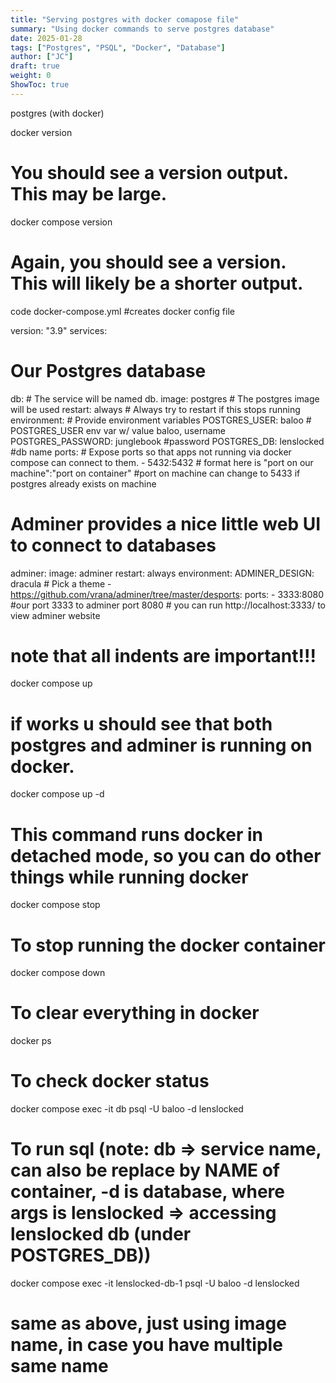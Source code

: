 ```yaml
---
title: "Serving postgres with docker comapose file"
summary: "Using docker commands to serve postgres database"
date: 2025-01-28
tags: ["Postgres", "PSQL", "Docker", "Database"]
author: ["JC"]
draft: true
weight: 0
ShowToc: true
---
```


postgres (with docker)

docker version
# You should see a version output. This may be large.
docker compose version
# Again, you should see a version. This will likely be a shorter output.

code docker-compose.yml
#creates docker config file

version: "3.9"
services: 
  # Our Postgres database
  db: # The service will be named db.
    image: postgres # The postgres image will be used
    restart: always # Always try to restart if this stops running
    environment: # Provide environment variables
      POSTGRES_USER: baloo # POSTGRES_USER env var w/ value baloo, username
      POSTGRES_PASSWORD: junglebook #password
      POSTGRES_DB: lenslocked #db name
    ports: # Expose ports so that apps not running via docker compose can connect to them.
      - 5432:5432 # format here is "port on our machine":"port on container"
      #port on machine can change to 5433 if postgres already exists on machine
  # Adminer provides a nice little web UI to connect to databases
  adminer:
    image: adminer
    restart: always
    environment:
      ADMINER_DESIGN: dracula # Pick a theme - https://github.com/vrana/adminer/tree/master/desports:
    ports: 
    - 3333:8080 #our port 3333 to adminer port 8080
    # you can run http://localhost:3333/ to view adminer website

# note that all indents are important!!!

docker compose up
# if works u should see that both postgres and adminer is running on docker.

docker compose up -d
# This command runs docker in detached mode, so you can do other things while running docker

docker compose stop
# To stop running the docker container

docker compose down
# To clear everything in docker

docker ps
# To check docker status

docker compose exec -it db psql -U baloo -d lenslocked
# To run sql (note: db => service name, can also be replace by NAME of container, -d is database, where args is lenslocked => accessing lenslocked db (under POSTGRES_DB))
docker compose exec -it lenslocked-db-1 psql -U baloo -d lenslocked
# same as above, just using image name, in case you have multiple same name